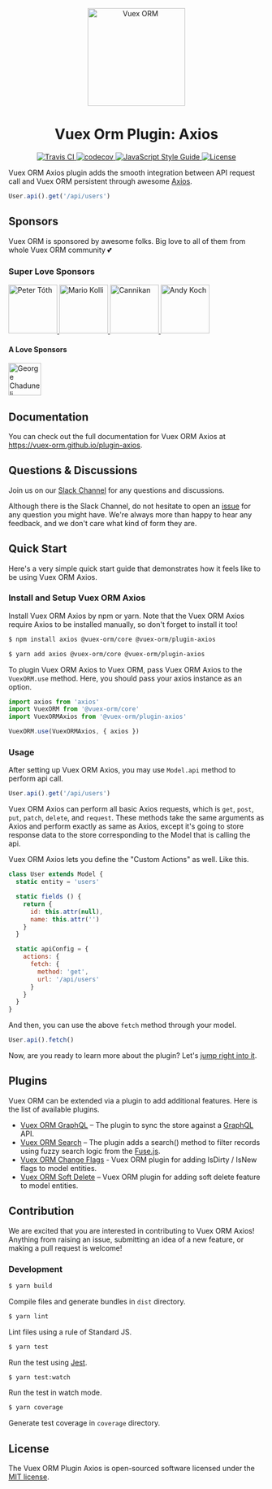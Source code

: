 <p align="center">
  <img width="192" src="https://github.com/vuex-orm/plugin-axios/raw/master/logo-vuex-orm.png" alt="Vuex ORM">
</p>

<h1 align="center">Vuex Orm Plugin: Axios</h1>

<p align="center">
  <a href="https://travis-ci.org/vuex-orm/plugin-axios">
    <img src="https://travis-ci.org/vuex-orm/plugin-axios.svg?branch=master" alt="Travis CI">
  </a>
  <a href="https://codecov.io/gh/vuex-orm/plugin-axios">
    <img src="https://codecov.io/gh/vuex-orm/plugin-axios/branch/master/graph/badge.svg" alt="codecov">
  </a>
  <a href="https://standardjs.com">
    <img src="https://img.shields.io/badge/code_style-standard-brightgreen.svg" alt="JavaScript Style Guide">
  </a>
  <a href="https://github.com/vuex-orm/plugin-axios/blob/master/LICENSE.md">
    <img src="https://img.shields.io/npm/l/@vuex-orm/plugin-axios.svg" alt="License">
  </a>
</p>

Vuex ORM Axios plugin adds the smooth integration between API request call and Vuex ORM persistent through awesome [Axios](https://github.com/axios/axios).

```js
User.api().get('/api/users')
```

## Sponsors

Vuex ORM is sponsored by awesome folks. Big love to all of them from whole Vuex ORM community :two_hearts:

### Super Love Sponsors

<a href="https://github.com/petertoth">
  <img src="https://avatars2.githubusercontent.com/u/3661783?s=400&v=4" alt="Peter Tóth" width="96">
</a>
<a href="https://github.com/phaust">
  <img src="https://avatars1.githubusercontent.com/u/2367770?s=400&v=4" alt="Mario Kolli" width="96">
</a>
<a href="https://github.com/cannikan">
  <img src="https://avatars2.githubusercontent.com/u/21893904?s=460&v=4" alt="Cannikan" width="96">
</a>
<a href="https://github.com/somazx">
  <img src="https://avatars0.githubusercontent.com/u/7306?s=400&v=4" alt="Andy Koch" width="96">
</a>

#### A Love Sponsors

<a href="https://github.com/georgechaduneli">
  <img src="https://avatars1.githubusercontent.com/u/9340753?s=460&v=4" alt="George Chaduneli" width="64">
</a>

## Documentation

You can check out the full documentation for Vuex ORM Axios at https://vuex-orm.github.io/plugin-axios.

## Questions & Discussions

Join us on our [Slack Channel](https://join.slack.com/t/vuex-orm/shared_invite/enQtNDQ0NjE3NTgyOTY2LTc1YTI2N2FjMGRlNGNmMzBkMGZlMmYxOTgzYzkzZDM2OTQ3OGExZDRkN2FmMGQ1MGJlOWM1NjU0MmRiN2VhYzQ) for any questions and discussions.

Although there is the Slack Channel, do not hesitate to open an [issue](https://github.com/vuex-orm/vuex-orm/issues) for any question you might have. We're always more than happy to hear any feedback, and we don't care what kind of form they are.

## Quick Start

Here's a very simple quick start guide that demonstrates how it feels like to be using Vuex ORM Axios.

### Install and Setup Vuex ORM Axios

Install Vuex ORM Axios by npm or yarn. Note that the Vuex ORM Axios require Axios to be installed manually, so don't forget to install it too!

```bash
$ npm install axios @vuex-orm/core @vuex-orm/plugin-axios

$ yarn add axios @vuex-orm/core @vuex-orm/plugin-axios
```

To plugin Vuex ORM Axios to Vuex ORM, pass Vuex ORM Axios to the `VuexORM.use` method. Here, you should pass your axios instance as an option.

```js
import axios from 'axios'
import VuexORM from '@vuex-orm/core'
import VuexORMAxios from '@vuex-orm/plugin-axios'

VuexORM.use(VuexORMAxios, { axios })
```

### Usage

After setting up Vuex ORM Axios, you may use `Model.api` method to perform api call.

```js
User.api().get('/api/users')
```

Vuex ORM Axios can perform all basic Axios requests, which is `get`, `post`, `put`, `patch`, `delete`, and `request`. These methods take the same arguments as Axios and perform exactly as same as Axios, except it's going to store response data to the store corresponding to the Model that is calling the api.

Vuex ORM Axios lets you define the "Custom Actions" as well. Like this.

```js
class User extends Model {
  static entity = 'users'

  static fields () {
    return {
      id: this.attr(null),
      name: this.attr('')
    }
  }

  static apiConfig = {
    actions: {
      fetch: {
        method: 'get',
        url: '/api/users'
      }
    }
  }
}
```

And then, you can use the above `fetch` method through your model.

```js
User.api().fetch()
```

Now, are you ready to learn more about the plugin? Let's [jump right into it](https://vuex-orm.github.io/plugin-axios).

## Plugins

Vuex ORM can be extended via a plugin to add additional features. Here is the list of available plugins.

- [Vuex ORM GraphQL](https://github.com/vuex-orm/plugin-graphql) – The plugin to sync the store against a [GraphQL](https://graphql.org) API.
- [Vuex ORM Search](https://github.com/vuex-orm/plugin-search) – The plugin adds a search() method to filter records using fuzzy search logic from the [Fuse.js](http://fusejs.io).
- [Vuex ORM Change Flags](https://github.com/vuex-orm/plugin-change-flags) - Vuex ORM plugin for adding IsDirty / IsNew flags to model entities.
- [Vuex ORM Soft Delete](https://github.com/vuex-orm/plugin-soft-delete) – Vuex ORM plugin for adding soft delete feature to model entities.

## Contribution

We are excited that you are interested in contributing to Vuex ORM Axios! Anything from raising an issue, submitting an idea of a new feature, or making a pull request is welcome!

### Development

```bash
$ yarn build
```

Compile files and generate bundles in `dist` directory.

```bash
$ yarn lint
```

Lint files using a rule of Standard JS.

```bash
$ yarn test
```

Run the test using [Jest](https://jestjs.io/).

```bash
$ yarn test:watch
```

Run the test in watch mode.

```bash
$ yarn coverage
```

Generate test coverage in `coverage` directory.

## License

The Vuex ORM Plugin Axios is open-sourced software licensed under the [MIT license](LICENSE.md).
